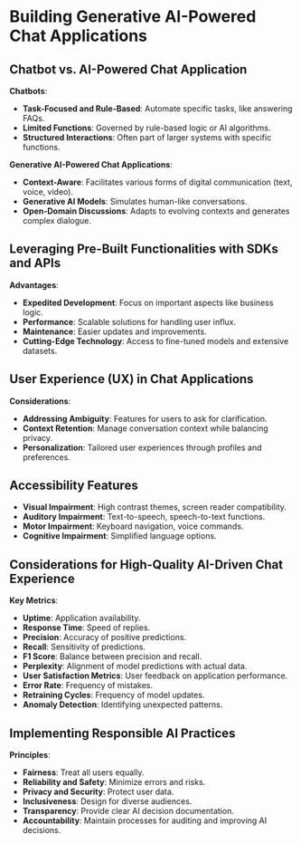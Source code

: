 # Building Generative AI-Powered Chat Applications

## Chatbot vs. AI-Powered Chat Application

**Chatbots**:

- **Task-Focused and Rule-Based**: Automate specific tasks, like answering FAQs.
- **Limited Functions**: Governed by rule-based logic or AI algorithms.
- **Structured Interactions**: Often part of larger systems with specific functions.

**Generative AI-Powered Chat Applications**:

- **Context-Aware**: Facilitates various forms of digital communication (text, voice, video).
- **Generative AI Models**: Simulates human-like conversations.
- **Open-Domain Discussions**: Adapts to evolving contexts and generates complex dialogue.

## Leveraging Pre-Built Functionalities with SDKs and APIs

**Advantages**:

- **Expedited Development**: Focus on important aspects like business logic.
- **Performance**: Scalable solutions for handling user influx.
- **Maintenance**: Easier updates and improvements.
- **Cutting-Edge Technology**: Access to fine-tuned models and extensive datasets.

## User Experience (UX) in Chat Applications

**Considerations**:

- **Addressing Ambiguity**: Features for users to ask for clarification.
- **Context Retention**: Manage conversation context while balancing privacy.
- **Personalization**: Tailored user experiences through profiles and preferences.

## Accessibility Features

- **Visual Impairment**: High contrast themes, screen reader compatibility.
- **Auditory Impairment**: Text-to-speech, speech-to-text functions.
- **Motor Impairment**: Keyboard navigation, voice commands.
- **Cognitive Impairment**: Simplified language options.

## Considerations for High-Quality AI-Driven Chat Experience

**Key Metrics**:

- **Uptime**: Application availability.
- **Response Time**: Speed of replies.
- **Precision**: Accuracy of positive predictions.
- **Recall**: Sensitivity of predictions.
- **F1 Score**: Balance between precision and recall.
- **Perplexity**: Alignment of model predictions with actual data.
- **User Satisfaction Metrics**: User feedback on application performance.
- **Error Rate**: Frequency of mistakes.
- **Retraining Cycles**: Frequency of model updates.
- **Anomaly Detection**: Identifying unexpected patterns.

## Implementing Responsible AI Practices

**Principles**:

- **Fairness**: Treat all users equally.
- **Reliability and Safety**: Minimize errors and risks.
- **Privacy and Security**: Protect user data.
- **Inclusiveness**: Design for diverse audiences.
- **Transparency**: Provide clear AI decision documentation.
- **Accountability**: Maintain processes for auditing and improving AI decisions.
